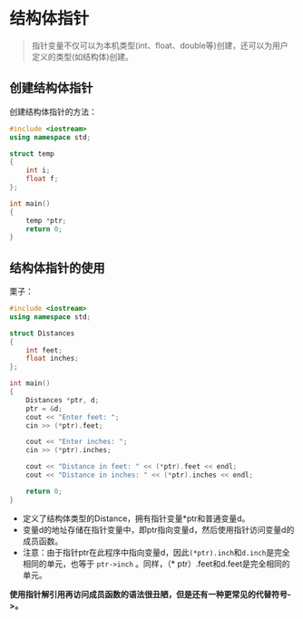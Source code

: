 # 结构体指针
> 指针变量不仅可以为本机类型(int、float、double等)创建，还可以为用户定义的类型(如结构体)创建。

## 创建结构体指针
创建结构体指针的方法：
```cpp
#include <iostream>
using namespace std;

struct temp
{
    int i;
    float f;
};

int main()
{
    temp *ptr;
    return 0;
}
```

## 结构体指针的使用

栗子：
```cpp
#include <iostream>
using namespace std;

struct Distances
{
    int feet;
    float inches;
};

int main()
{
    Distances *ptr, d;
    ptr = &d;
    cout << "Enter feet: ";
    cin >> (*ptr).feet;

    cout << "Enter inches: ";
    cin >> (*ptr).inches;

    cout << "Distance in feet: " << (*ptr).feet << endl;
    cout << "Distance in inches: " << (*ptr).inches << endl;

    return 0;
}
```
+ 定义了结构体类型的Distance，拥有指针变量*ptr和普通变量d。
+ 变量d的地址存储在指针变量中，即ptr指向变量d，然后使用指针访问变量d的成员函数。
+ 注意：由于指针ptr在此程序中指向变量d，因此`(*ptr).inch`和`d.inch`是完全相同的单元，也等于 `ptr->inch` 。同样，（* ptr）.feet和d.feet是完全相同的单元。

**使用指针解引用再访问成员函数的语法很丑陋，但是还有一种更常见的代替符号->。**